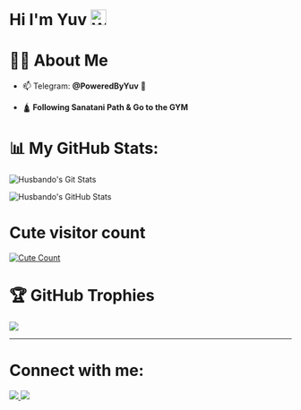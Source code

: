 # Hi I'm Yuv <img src="https://user-images.githubusercontent.com/1303154/88677602-1635ba80-d120-11ea-84d8-d263ba5fc3c0.gif" width="28px" alt="Whats Up">

# 🙋‍♂️ About Me

- 📫  Telegram: **@PoweredByYuv** :shark:

- 🛕 **Following Sanatani Path & Go to the GYM**

# 📊 My GitHub Stats:

![Husbando's Git Stats]([https://github-readme-stats.vercel.app/api?username=Husbandoo&include_all_commits=true&count_private=true&theme=tokyonight](https://github-readme-streak-stats.herokuapp.com/?user=Husbandoo&theme=swift&hide_border=true))

![Husbando's GitHub Stats](https://github-readme-streak-stats.herokuapp.com?user=Husbandoo&theme=tokyonight)

# Cute visitor count

<a href="https://t.me/Husbandoo"><img alt="Cute Count" src="https://count.getloli.com/get/@PrimexRick?theme=rule34" /></a>

# 🏆 GitHub Trophies

![](https://github-profile-trophy.vercel.app/?username=zomroo&theme=chalk&no-frame=true&no-bg=false&margin-w=4)

---

<!-- Proudly created with GPRM ( https://gprm.itsvg.in ) -->

# Connect with me:

<p align="left">

    

<a href ="[https://open.spotify.com/user/31fluksoiwabj5x5h6inkeoljlhq](https://open.spotify.com/user/31u5njz4tr635omh4uguzsnv3c5m?si=QeD49jGtQES0mIiTZpTiVA)"><img src="https://img.icons8.com/fluency/48/000000/spotify.png"/> </a>
<a href ="https://www.instagram.com/iflexuv/"><img src="https://img.icons8.com/fluent/48/000000/instagram-new.png"/></a>

